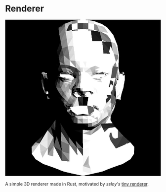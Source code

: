 # Renderer

![](image.png)

A simple 3D renderer made in Rust, motivated by *ssloy's* [tiny renderer](https://github.com/ssloy/tinyrenderer).

